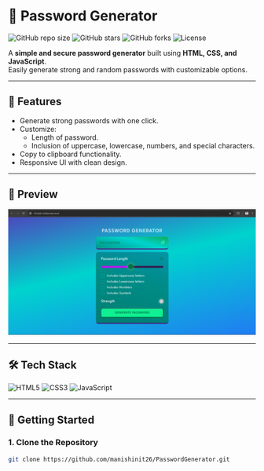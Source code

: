 # 🔐 Password Generator

![GitHub repo size](https://img.shields.io/github/repo-size/manishinit26/PasswordGenerator?color=blue&style=for-the-badge)
![GitHub stars](https://img.shields.io/github/stars/manishinit26/PasswordGenerator?style=for-the-badge)
![GitHub forks](https://img.shields.io/github/forks/manishinit26/PasswordGenerator?style=for-the-badge)
![License](https://img.shields.io/github/license/manishinit26/PasswordGenerator?style=for-the-badge)

A **simple and secure password generator** built using **HTML, CSS, and JavaScript**.  
Easily generate strong and random passwords with customizable options.

---

## 🚀 Features
- Generate strong passwords with one click.
- Customize:
  - Length of password.
  - Inclusion of uppercase, lowercase, numbers, and special characters.
- Copy to clipboard functionality.
- Responsive UI with clean design.

---

## 📸 Preview

![App Screenshot](assets/image.png)


---

## 🛠️ Tech Stack
<p align="left">
  <img src="https://cdn.jsdelivr.net/gh/devicons/devicon/icons/html5/html5-original.svg" alt="HTML5" width="40" height="40"/>
  <img src="https://cdn.jsdelivr.net/gh/devicons/devicon/icons/css3/css3-original.svg" alt="CSS3" width="40" height="40"/>
  <img src="https://cdn.jsdelivr.net/gh/devicons/devicon/icons/javascript/javascript-original.svg" alt="JavaScript" width="40" height="40"/>
</p>


---

## 🏃 Getting Started

### 1. Clone the Repository
```bash
git clone https://github.com/manishinit26/PasswordGenerator.git

